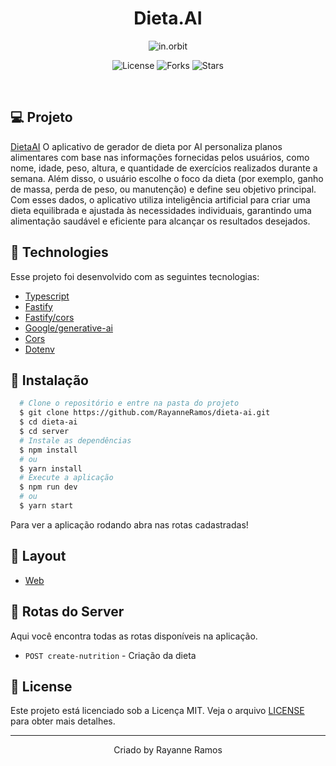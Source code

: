 <h1 align='center'>Dieta.AI</h1>

<p align='center'>
  <img src='https://github.com/user-attachments/assets/1f9c6bd3-9125-49c3-963f-b83ac1a873aa' alt='in.orbit' />
</p>

<p  align='center'>
  <img src='https://img.shields.io/badge/license-MIT-%23835afd' alt='License' />
  <img src='https://img.shields.io/badge/forks-MIT-%23835afd' alt='Forks' />
  <img src='https://img.shields.io/badge/stars-MIT-%23835afd' alt='Stars' />
</p>

<br>

## 💻 Projeto

[DietaAI]() O aplicativo de gerador de dieta por AI personaliza planos alimentares com base nas informações fornecidas pelos usuários, como nome, idade, peso, altura, e quantidade de exercícios realizados durante a semana. Além disso, o usuário escolhe o foco da dieta (por exemplo, ganho de massa, perda de peso, ou manutenção) e define seu objetivo principal. Com esses dados, o aplicativo utiliza inteligência artificial para criar uma dieta equilibrada e ajustada às necessidades individuais, garantindo uma alimentação saudável e eficiente para alcançar os resultados desejados.

## 🧪 Technologies

Esse projeto foi desenvolvido com as seguintes tecnologias:

- [Typescript](https://www.typescriptlang.org/)
- [Fastify](https://fastify.io/)
- [Fastify/cors](https://fastify.io/ecosystem/)
- [Google/generative-ai](https://www.npmjs.com/package/@google/generative-ai)
- [Cors](https://www.npmjs.com/package/cors)
- [Dotenv](https://www.npmjs.com/package/dotenv)

## 🚀 Instalação

```bash
  # Clone o repositório e entre na pasta do projeto
  $ git clone https://github.com/RayanneRamos/dieta-ai.git
  $ cd dieta-ai
  $ cd server
  # Instale as dependências
  $ npm install
  # ou
  $ yarn install
  # Execute a aplicação
  $ npm run dev
  # ou
  $ yarn start
```

Para ver a aplicação rodando abra nas rotas cadastradas!

## 🔖 Layout

- [Web](<https://www.figma.com/design/KyTQ8TN4r72GET45yfBixs/NLW-Pocket-JS-%E2%80%A2-in.orbit-(Community)?node-id=2001-337&t=S7QDugNsfTuYbQCX-1>)

## 🧩 Rotas do Server

Aqui você encontra todas as rotas disponíveis na aplicação.

- `POST create-nutrition` - Criação da dieta

## 📝 License

Este projeto está licenciado sob a Licença MIT. Veja o arquivo [LICENSE](LICENSE) para obter mais detalhes.

---

<p align='center'>Criado by Rayanne Ramos</p>
